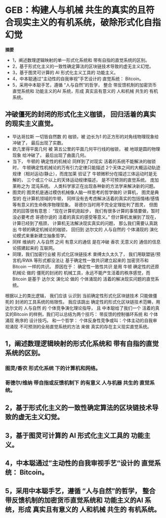 # GEB：构建人与机械 共生的真实的且符合现实主义的有机系统，破除形式化自指幻觉

**摘要**
- 1，阐述数理逻辑映射的单一形式化系统和 带有自指的直觉系统的区别。
- 2，基于形式化主义的一致性确定算法的区块链技术导致的虚无主义幻觉。
- 3，基于图灵可计算的 AI 形式化主义工具的 功能主义。
- 4，中本聪通过“主动性的自我审视”手艺设计的 直觉系统： Bitcoin。
- 5，采用中本聪手艺，遵循 “人与自然”的哲学， 整合 带反馈机制的加密货币直觉系统和 功能主义的AI 系统，形成 真实且有意义的 人和机械 共生的 有机系统。

## 冲破僵死的封闭的形式化主义枷锁， 回归活着的真实的现实主义直觉。
- 毕达哥拉斯 一切皆自然数 的 枷锁，被 边长为1 的正方形的对角线物理现象给 冲破了， 最后出现了实数。
- 欧几里得平面几何 被 第五公里的平面几何平行线的枷锁， 被 地球是圆的物理现象 给冲破了， 最后出现了曲面几何。
- 当下， 牛顿的 确定性的机械论 同样到了对现实 活着的系统不能解决的枷锁时， 牛顿确定性机械论的万有引力定律只能描述 2个天体之间的大概运动轨迹规律（相对运动/静止），而庞加莱 验证了 牛顿微积分在描述三体运动时是无解的， 三个或三个以上的天体运动规律描述， 是不可预测的直觉系统。 庞加莱称之为 混沌系统。 人类科学家正在出现各种新的方法学来解决新的问题。
- 图灵的 图灵机是通过模仿机械像人脑一样思考的哲学做的 计算机， 图灵是典型的 在计算机领域的牛顿， 同样没有去考虑解决活着的真实的包括情绪/感情等有意义的生命秩序物理现象。 哥德尔当时用不完全定理批判了图灵， 但图灵的回答很有意思： “现在计算机刚起步， 我们有很多计算的事情要做，暂时没必要考虑 哥德尔说的 活着的真实的感受等意义。” 但计算机发展到了现在， 计算已经到了瓶颈， 计算机无法解决现实真实的问题， 那么我们需要认真跳出 牛顿的确定机械论的枷锁， 回归到 达尔文的 人与自然的 个体涌现的 演化论模式来重新建立抽象哲学。
- 同样 维纳的 人与自然 之间 有意义的通信 是在冲破 香农 无意义的 通信的信息论搭建起来的 互联网。
- 同理，我们加密行业被 形式化区块链技术 束缚太久太久了， 我们用联盟链/预言机/RWA 等形式都没法让 基于确定性一致共识建立起来的 加密货币和 Bitcoin 一样的共识。 原因在于： 确定性一致性共识 是用 牛顿 确定性的还原机械论 做的 僵死的封闭的 机械工具，永远不能产生活着的秩序感觉，而Bitcoin 是基于 达尔文 演化论 做的 个体涌现的 活着的解决现实问题的直觉系统。

根据以上的类比逻辑， 我们应该 认识到 当前确定性形式化区块链技术 只能做僵死的 封闭的工具系统的局限性。 我应该跳出 确定性的形式化区块链技术范畴，用 达尔文的 人与自然 的 个体竞争演化理论指导， 且 中本聪给了我们一个 活着的真实的Bitcoin 的样例，我们可以总结为两个技巧： 带反馈的控制循环系统 和 个体涌现 秩序的 设计技巧。 和一个哲学： 个体反身性竞争或叫：个体主动的自我审视涌现 不可预测的全局直觉系统的方法 来做 真实的存在主义现实直觉系统。

## 1，阐述数理逻辑映射的形式化系统和 带有自指的直觉系统的区别。
### 图灵/香农 形式化系统 下的计算机和网络。

### 哥德尔/维纳 带自指或反馈机制下 的有意义 人与机器 共生的 直觉系统。

## 2，基于形式化主义的一致性确定算法的区块链技术导致的虚无主义幻觉。

## 3，基于图灵可计算的 AI 形式化主义工具的 功能主义。

## 4，中本聪通过”主动性的自我审视手艺“设计的 直觉系统： Bitcoin。

## 5，采用中本聪手艺，遵循 “人与自然”的哲学， 整合 带反馈机制的加密货币直觉系统和 功能主义的AI 系统，形成 真实且有意义的 人和机械 共生的 有机系统。
